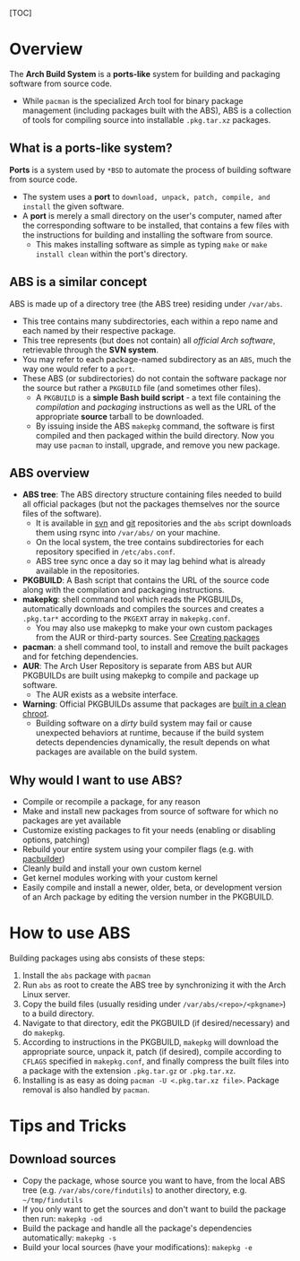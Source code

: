 [TOC]

# Overview
The **Arch Build System** is a **ports-like** system for building and packaging software from source code.
- While `pacman` is the specialized Arch tool for binary package management (including packages built with the ABS), ABS is a collection of tools for compiling source into installable `.pkg.tar.xz` packages.

## What is a ports-like system?
**Ports** is a system used by `*BSD` to automate the process of building software from source code.
- The system uses a **port** to `download, unpack, patch, compile, and install` the given  software.
- A **port** is merely a small directory on the user's computer, named after the corresponding software to be installed, that contains a few files with the instructions for building and installing the software from source.
	+ This makes installing software as simple as typing `make` or `make install clean` within the port's directory.

## ABS is a similar concept
ABS is made up of a directory tree (the ABS tree) residing under `/var/abs`.
- This tree contains many subdirectories, each within a repo name and each named by their respective package.
- This tree represents (but does not contain) all *official Arch software*, retrievable through the **SVN system**.
- You may refer to each package-named subdirectory as an `ABS`, much the way one would refer to a `port`.
- These ABS (or subdirectories) do not contain the software package nor the source but rather a `PKGBUILD` file (and sometimes other files).
	+ A `PKGBUILD` is a **simple Bash build script** - a text file containing the *compilation* and *packaging* instructions as well as the URL of the appropriate **source** tarball to be downloaded.
	+ By issuing inside the ABS `makepkg` command, the software is first compiled and then packaged within the build directory. Now you may use `pacman` to install, upgrade, and remove you new package.

## ABS overview
- **ABS tree**: The ABS directory structure containing files needed to build all official packages (but not the packages themselves nor the source files of the software).
	+ It is available in [svn](https://www.archlinux.org/svn/) and [git](https://projects.archlinux.org/svntogit/packages.git/) repositories and the `abs` script downloads them using rsync into `/var/abs/` on your machine.
	+ On the local system, the tree contains subdirectories for each repository specified in `/etc/abs.conf`.
	+ ABS tree sync once a day so it may lag behind what is already available in the repositories.
- **PKGBUILD**: A Bash script that contains the URL of the source code along with the compilation and packaging instructions.
- **makepkg**: shell command tool which reads the PKGBUILDs, automatically downloads and compiles the sources and creates a `.pkg.tar*` according to the `PKGEXT` array in `makepkg.conf`.
	+ You may also use makepkg to make your own custom packages from the AUR or third-party sources. See [Creating packages](https://wiki.archlinux.org/index.php/Creating_packages)
- **pacman**: a shell command tool, to install and remove the built packages and for fetching dependencies.
- **AUR**: The Arch User Repository is separate from ABS but AUR PKGBUILDs are built using makepkg to compile and package up software.
	+ The AUR exists as a website interface.
- **Warning**: Official PKGBUILDs assume that packages are [built in a clean chroot](https://wiki.archlinux.org/index.php/DeveloperWiki:Building_in_a_Clean_Chroot).
	+ Building software on a *dirty* build system may fail or cause unexpected behaviors at runtime, because if the build system detects dependencies dynamically, the result depends on what packages are available on the build system.

## Why would I want to use ABS?
- Compile or recompile a package, for any reason
- Make and install new packages from source of software for which no packages are yet available
- Customize existing packages to fit your needs (enabling or disabling options, patching)
- Rebuild your entire system using your compiler flags (e.g. with [pacbuilder](https://wiki.archlinux.org/index.php/Pacbuilder))
- Cleanly build and install your own custom kernel
- Get kernel modules working with your custom kernel
- Easily compile and install a newer, older, beta, or development version of an Arch package by editing the version number in the PKGBUILD.

# How to use ABS
Building packages using abs consists of these steps:
1. Install the `abs` package with `pacman`
2. Run `abs` as root to create the ABS tree by synchronizing it with the Arch Linux server.
3. Copy the build files (usually residing under `/var/abs/<repo>/<pkgname>`) to a build directory.
4. Navigate to that directory, edit the PKGBUILD (if desired/necessary) and do `makepkg`.
5. According to instructions in the PKGBUILD, `makepkg` will download the appropriate source, unpack it, patch (if desired), compile according to `CFLAGS` specified in `makepkg.conf`, and finally compress the built files into a package with the extension `.pkg.tar.gz` or `.pkg.tar.xz`.
6. Installing is as easy as doing `pacman -U <.pkg.tar.xz file>`. Package removal is also handled by `pacman`.

# Tips and Tricks
## Download sources
- Copy the package, whose source you want to have, from the local ABS tree (e.g. `/var/abs/core/findutils`) to another directory, e.g. `~/tmp/findutils`
- If you only want to get the sources and don't want to build the package then run: `makepkg -od`
- Build the package and handle all the package's dependencies automatically: `makepkg -s`
- Build your local sources (have your modifications): `makepkg -e`
